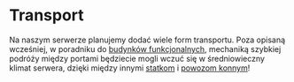 # Transport

Na naszym serwerze planujemy dodać wiele form transportu. Poza opisaną wcześniej, w poradniku do [budynków funkcjonalnych](/poradnik/panstwa/budynkifunkcjonalne), mechaniką szybkiej podróży między portami będziecie mogli wczuć się w średniowieczny klimat serwera, dzięki między innymi [statkom](statki) i [powozom konnym](woznica)!